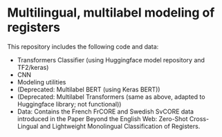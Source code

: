 # Multilingual, multilabel modeling of registers

This repository includes the following code and data:
* Transformers Classifier (using Huggingface model repository and TF2/keras)
* CNN
* Modeling utilities
* (Deprecated: Multilabel BERT (using Keras BERT))
* (Deprecated: Multilabel Transformers (same as above, adapted to Huggingface library; not functional))
* Data: Contains the French FrCORE and Swedish SvCORE data introduced in the Paper Beyond the English Web: Zero-Shot Cross-Lingual and Lightweight Monolingual Classification of Registers.

